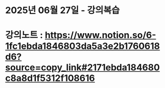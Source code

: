 # 2025년 06월 27일 - 강의복습

# 강의노트 : https://www.notion.so/6-1fc1ebda1846803da5a3e2b1760618d6?source=copy_link#2171ebda184680c8a8d1f5312f108616
